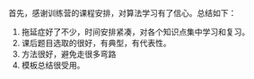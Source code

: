 首先，感谢训练营的课程安排，对算法学习有了信心。总结如下：
1. 拖延症好了不少，时间安排紧凑，对各个知识点集中学习和复习。
2. 课后题目选取的很好，有典型，有代表性。
3. 方法很好，避免走很多弯路
4. 模板总结很受用。